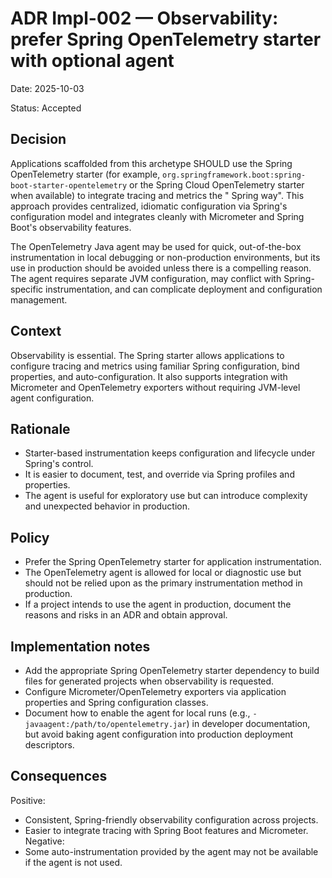 # ADR Impl-002 — Observability: prefer Spring OpenTelemetry starter with optional agent

Date: 2025-10-03

Status: Accepted

Decision
--------
Applications scaffolded from this archetype SHOULD use the Spring OpenTelemetry starter (for example,
`org.springframework.boot:spring-boot-starter-opentelemetry` or the Spring Cloud OpenTelemetry starter when available) to integrate tracing and metrics the "
Spring way". This approach provides centralized, idiomatic configuration via Spring's configuration model and integrates cleanly with Micrometer and Spring
Boot's observability features.

The OpenTelemetry Java agent may be used for quick, out-of-the-box instrumentation in local debugging or non-production environments, but its use in production
should be avoided unless there is a compelling reason. The agent requires separate JVM configuration, may conflict with Spring-specific instrumentation, and can
complicate deployment and configuration management.

Context
-------
Observability is essential. The Spring starter allows applications to configure tracing and metrics using familiar Spring configuration, bind properties, and
auto-configuration. It also supports integration with Micrometer and OpenTelemetry exporters without requiring JVM-level agent configuration.

Rationale
---------

- Starter-based instrumentation keeps configuration and lifecycle under Spring's control.
- It is easier to document, test, and override via Spring profiles and properties.
- The agent is useful for exploratory use but can introduce complexity and unexpected behavior in production.

Policy
------

- Prefer the Spring OpenTelemetry starter for application instrumentation.
- The OpenTelemetry agent is allowed for local or diagnostic use but should not be relied upon as the primary instrumentation method in production.
- If a project intends to use the agent in production, document the reasons and risks in an ADR and obtain approval.

Implementation notes
--------------------

- Add the appropriate Spring OpenTelemetry starter dependency to build files for generated projects when observability is requested.
- Configure Micrometer/OpenTelemetry exporters via application properties and Spring configuration classes.
- Document how to enable the agent for local runs (e.g., `-javaagent:/path/to/opentelemetry.jar`) in developer documentation, but avoid baking agent
  configuration into production deployment descriptors.

Consequences
------------
Positive:

- Consistent, Spring-friendly observability configuration across projects.
- Easier to integrate tracing with Spring Boot features and Micrometer.
  Negative:
- Some auto-instrumentation provided by the agent may not be available if the agent is not used.
